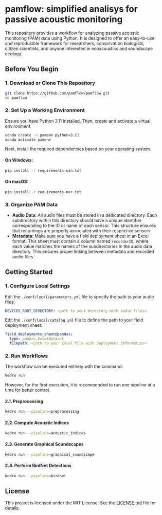 # pamflow: simplified analisys for passive acoustic monitoring

This repository provides a workflow for analyzing passive acoustic monitoring (PAM) data using Python. It is designed to offer an easy-to-use and reproducible framework for researchers, conservation biologists, citizen scientists, and anyone interested in ecoacoustics and soundscape ecology.

## Before You Begin

### 1. Download or Clone This Repository

```bash
git clone https://github.com/pamflow/pamflow.git
cd pamflow
```

### 2. Set Up a Working Environment
Ensure you have Python 3.11 installed. Then, create and activate a virtual environment:

```bash
conda create -n pamenv python=3.11
conda activate pamenv
```

Next, install the required dependencies based on your operating system.

#### On Windows:
```bash
pip install -r requirements-win.txt
```

#### On macOS:
```bash
pip install -r requirements-mac.txt
```

### 3. Organize PAM Data
- **Audio Data:** All audio files must be stored in a dedicated directory. Each subdirectory within this directory should have a unique identifier corresponding to the ID or name of each sensor. This structure ensures that recordings are properly associated with their respective sensors.
- **Metadata:** Make sure you have a field deployment sheet in an Excel format. This sheet must contain a column named `recorderID`, where each value matches the names of the subdirectories in the audio data directory. This ensures proper linking between metadata and recorded audio files.

## Getting Started

### 1. Configure Local Settings

Edit the `./conf/local/parameters.yml` file to specify the path to your audio files:
```yaml
DEVICES_ROOT_DIRECTORY: <path to your directory with audio files>
```

Edit the `./conf/local/catalog.yml` file to define the path to your field deployment sheet:
```yaml
field_deployments_sheet@pandas:
  type: pandas.ExcelDataset
  filepath: <path to your Excel file with deployment information>
```

### 2. Run Workflows

The workflow can be executed entirely with the command:
```bash
kedro run
```
However, for the first execution, it is recommended to run one pipeline at a time for better control.

#### 2.1. Preprocessing
```bash
kedro run --pipeline=preprocessing
```

#### 2.2. Compute Acoustic Indices
```bash
kedro run --pipeline=acoustic_indices
```

#### 2.3. Generate Graphical Soundscapes
```bash
kedro run --pipeline=graphical_soundscape
```

#### 2.4. Perform BirdNet Detections
```bash
kedro run --pipeline=birdnet
```

## License

This project is licensed under the MIT License. See the [LICENSE.md](LICENSE.md) file for details.

